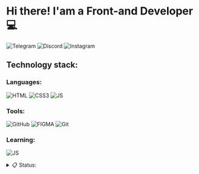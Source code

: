# Hi there! I'am a Front-and Developer 💻
![Telegram](https://img.shields.io/badge/Telegram-ffffff??style=flat&logo=Telegram&logoColor=1E90FF)
![Discord](https://img.shields.io/badge/Discord-7B68EE??style=flat&logo=Discord&logoColor=FFF)
![Instagram](https://img.shields.io/badge/Instagram-DD2A7B??style=flat&logo=Instagram&logoColor=FFF)


## Technology stack:
### Languages:
![HTML](https://img.shields.io/badge/HTML5-ffffff??style=flat&logo=HTML5&logoColor=FF4500)
![CSS3](https://img.shields.io/badge/CSS3-ffffff??style=flat&logo=CSS3&logoColor=1E90FF)
![JS](https://img.shields.io/badge/JavaScript-000000??style=flat&logo=JavaScript&logoColor=FFFF00)

### Tools:
![GitHub](https://img.shields.io/badge/GitHub-000000??style=flat&logo=GITHUB&logoColor=FFFFFF)
![FIGMA](https://img.shields.io/badge/Figma-000000??style=flat&logo=Figma&logoColor=FF1493)
![Git](https://img.shields.io/badge/Git-ffffff??style=flat&logo=Git&logoColor=FF0000)

### Learning:
![JS](https://img.shields.io/badge/JavaScript-000000??style=flat&logo=JavaScript&logoColor=FFFF00)

<details >
  <summary>📋&nbsp;Status:</summary>
 </br>
 <div display='flex'>
  <img align="left" alt="Broken-13's GitHub Stats" src="https://github-readme-stats.vercel.app/api?username=MSDipper&include_all_commits=true&show_icons=true&theme=dark"/></div>
  <img align="left" alt="Broken-13's GitHub Stats" src="https://github-readme-stats.vercel.app/api/top-langs/?username=Broken-13&langs_count=8&layout=compact&theme=dark"/>
</details>